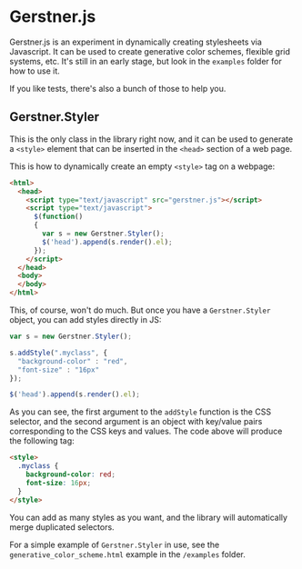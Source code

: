 Gerstner.js
======================

Gerstner.js is an experiment in dynamically creating stylesheets via Javascript. It can be used to create generative color schemes, flexible grid systems, etc. It's still in an early stage, but look in the `examples` folder for how to use it.

If you like tests, there's also a bunch of those to help you.


Gerstner.Styler
---------------

This is the only class in the library right now, and it can be used to generate a `<style>` element that can be inserted in the `<head>` section of a web page.

This is how to dynamically create an empty `<style>` tag on a webpage:

```html
<html>
  <head>
    <script type="text/javascript" src="gerstner.js"></script>
    <script type="text/javascript">
      $(function() 
      {
        var s = new Gerstner.Styler();
        $('head').append(s.render().el);
      });
    </script>
  </head>
  <body>
  </body>
</html>
```

This, of course, won't do much. But once you have a `Gerstner.Styler` object, you can add styles directly in JS:

```javascript
var s = new Gerstner.Styler();

s.addStyle(".myclass", {
  "background-color" : "red",
  "font-size" : "16px"
});  

$('head').append(s.render().el);
```

As you can see, the first argument to the `addStyle` function is the CSS selector, and the second argument is an object with key/value pairs corresponding to the CSS keys and values. The code above will produce the following tag:

```html
<style>
  .myclass {
    background-color: red;
    font-size: 16px;
  }
</style>
```

You can add as many styles as you want, and the library will automatically merge duplicated selectors.

For a simple example of `Gerstner.Styler` in use, see the `generative_color_scheme.html` example in the `/examples` folder.
